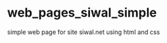 web_pages_siwal_simple
======================

simple web page for site siwal.net using html and css
